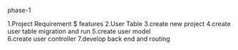 phase-1

1.Project Requirement $ features
2.User Table
3.create new project 
4.create user table migration and run
5.create user model  
6.create user controller 
7.develop back end and routing 